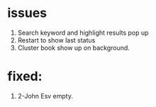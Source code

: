 # issues 

1. Search keyword and highlight results pop up
2. Restart to show last status
3. Cluster book show up on background. 



# fixed:
1. 2-John Esv empty. 


